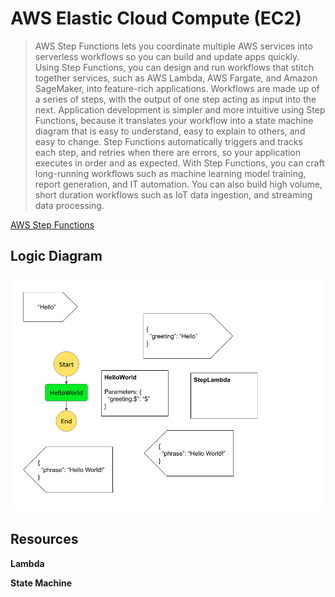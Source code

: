 # AWS Elastic Cloud Compute (EC2)

> AWS Step Functions lets you coordinate multiple AWS services into serverless workflows so you can build and update apps quickly. Using Step Functions, you can design and run workflows that stitch together services, such as AWS Lambda, AWS Fargate, and Amazon SageMaker, into feature-rich applications. Workflows are made up of a series of steps, with the output of one step acting as input into the next. Application development is simpler and more intuitive using Step Functions, because it translates your workflow into a state machine diagram that is easy to understand, easy to explain to others, and easy to change. Step Functions automatically triggers and tracks each step, and retries when there are errors, so your application executes in order and as expected. With Step Functions, you can craft long-running workflows such as machine learning model training, report generation, and IT automation. You can also build high volume, short duration workflows such as IoT data ingestion, and streaming data processing.

[AWS Step Functions](https://aws.amazon.com/step-functions/)

## Logic Diagram

![Logic Diagram](aws-step.png)

## Resources

**Lambda**

**State Machine**
